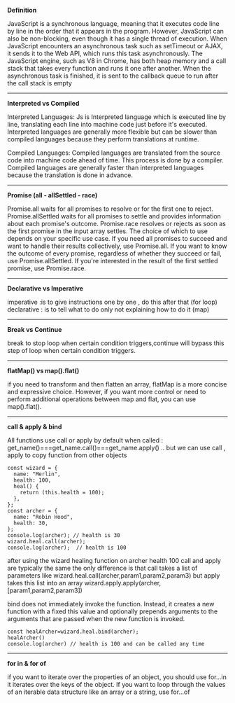 **Definition**

JavaScript is a synchronous language, meaning that it executes code line by line in the order that it appears in the program. However, JavaScript can also be non-blocking, even though it has a single thread of execution. When JavaScript encounters an asynchronous task such as setTimeout or AJAX, it sends it to the Web API, which runs this task asynchronously. The JavaScript engine, such as V8 in Chrome, has both heap memory and a call stack that takes every function and runs it one after another. When the asynchronous task is finished, it is sent to the callback queue to run after the call stack is empty

---

**Interpreted vs Compiled**

Interpreted Languages:
Js is Interpreted language which is executed line by line, translating each line into machine code just before it's executed.
Interpreted languages are generally more flexible but can be slower than compiled languages because they perform translations at runtime.

Compiled Languages:
Compiled languages are translated from the source code into machine code ahead of time. This process is done by a compiler.
Compiled languages are generally faster than interpreted languages because the translation is done in advance.

---

**Promise (all - allSettled - race)**

Promise.all waits for all promises to resolve or for the first one to reject.
Promise.allSettled waits for all promises to settle and provides information about each promise's outcome.
Promise.race resolves or rejects as soon as the first promise in the input array settles.
The choice of which to use depends on your specific use case. If you need all promises to succeed and want to handle their results collectively, use Promise.all. If you want to know the outcome of every promise, regardless of whether they succeed or fail, use Promise.allSettled. If you're interested in the result of the first settled promise, use Promise.race.

---

**Declarative vs Imperative**

imperative :is to give instructions one by one , do this after that (for loop)
declarative : is to tell what to do only not explaining how to do it (map)

---

**Break vs Continue**

break to stop loop when certain condition triggers,continue will bypass this step of loop when certain condition triggers.

---

**flatMap() vs map().flat()**

if you need to transform and then flatten an array, flatMap is a more concise and expressive choice. However, if you want more control or need to perform additional operations between map and flat, you can use map().flat().

---

**call & apply & bind**

All functions use call or apply by default when called : get_name()===get_name.call()===get_name.apply() .. but we can use call , apply to copy function from other objects

```
const wizard = {
  name: "Merlin",
  health: 100,
  heal() {
    return (this.health = 100);
  },
};
const archer = {
  name: "Robin Hood",
  health: 30,
};
console.log(archer); // health is 30
wizard.heal.call(archer);
console.log(archer);  // health is 100
```

after using the wizard healing function on archer health 100
call and apply are typically the same the only difference is that call takes a list of parameters like wizard.heal.call(archer,param1,param2,param3) but apply takes this list into an array wizard.apply.apply(archer,[param1,param2,param3])

bind does not immediately invoke the function. Instead, it creates a new function with a fixed this value and optionally prepends arguments to the arguments that are passed when the new function is invoked.

```
const healArcher=wizard.heal.bind(archer);
healArcher()
console.log(archer) // health is 100 and can be called any time
```

---

**for in & for of**

if you want to iterate over the properties of an object, you should use for...in it iterates over the keys of the object. If you want to loop through the values of an iterable data structure like an array or a string, use for...of
